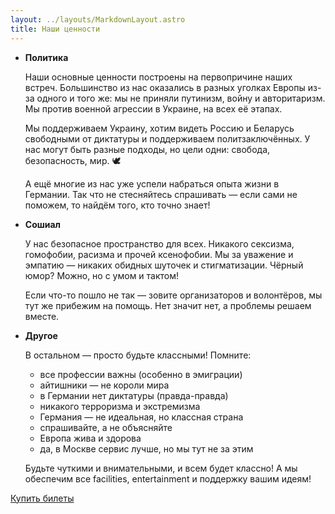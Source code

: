 ```yaml
---
layout: ../layouts/MarkdownLayout.astro
title: Наши ценности
---
```




- **Политика**
    
    Наши основные ценности построены на первопричине наших встреч. Большинство из нас оказались в разных уголках Европы из-за одного и того же: мы не приняли путинизм, войну и авторитаризм. Мы против военной агрессии в Украине, на всех её этапах.
    
    Мы поддерживаем Украину, хотим видеть Россию и Беларусь свободными от диктатуры и поддерживаем политзаключённых. У нас могут быть разные подходы, но цели одни: свобода, безопасность, мир. 🕊️
    
    А ещё многие из нас уже успели набраться опыта жизни в Германии. Так что не стесняйтесь спрашивать — если сами не поможем, то найдём того, кто точно знает! 
    
- **Сошиал**
    
    У нас безопасное пространство для всех. Никакого сексизма, гомофобии, расизма и прочей ксенофобии. Мы за уважение и эмпатию — никаких обидных шуточек и стигматизации. Чёрный юмор? Можно, но с умом и тактом! 
    
    Если что-то пошло не так — зовите организаторов и волонтёров, мы тут же прибежим на помощь. Нет значит нет, а проблемы решаем вместе. 
    
- **Другое**
    
    В остальном — просто будьте классными! Помните:
    
    - все профессии важны (особенно в эмиграции)
    - айтишники — не короли мира
    - в Германии нет диктатуры (правда-правда)
    - никакого терроризма и экстремизма
    - Германия — не идеальная, но классная страна
    - спрашивайте, а не объясняйте
    - Европа жива и здорова
    - да, в Москве сервис лучше, но мы тут не за этим 
    
    Будьте чуткими и внимательными, и всем будет классно! А мы обеспечим все facilities, entertainment и поддержку вашим идеям! 

[Купить билеты](/tickets/)
